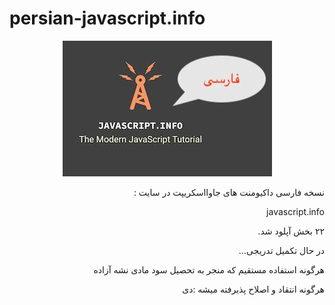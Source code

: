 # persian-javascript.info

<div align="center"><img src="img.jpeg"/></div>
<p dir='rtl' align='right'>نسخه فارسی داکیومنت های جاوااسکریپت در سایت :</p>
<p dir='rtl' align='right'>javascript.info</p>
<p dir='rtl' align='right'>۲۲ بخش آپلود شد.</p>
<p dir='rtl' align='right'>در حال تکمیل تدریجی...</p>
<p dir='rtl' align='right'>هرگونه استفاده مستقیم که منجر به تحصیل سود مادی نشه آزاده</p>
<p dir='rtl' align='right'>هرگونه انتقاد و اصلاح پذیرفته میشه :دی</p>
